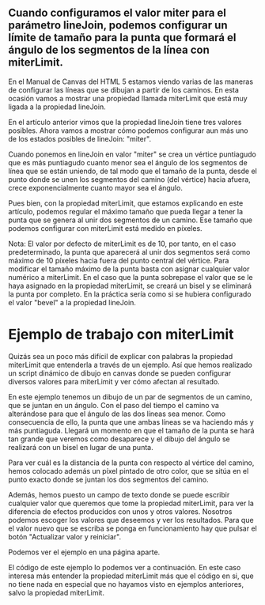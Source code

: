 ## Cuando configuramos el valor miter para el parámetro lineJoin, podemos configurar un límite de tamaño para la punta que formará el ángulo de los segmentos de la línea con miterLimit.

En el Manual de Canvas del HTML 5 estamos viendo varias de las maneras de configurar las líneas que se dibujan a partir de los caminos. En esta ocasión vamos a mostrar una propiedad llamada miterLimit que está muy ligada a la propiedad lineJoin.

En el artículo anterior vimos que la propiedad lineJoin tiene tres valores posibles. Ahora vamos a mostrar cómo podemos configurar aun más uno de los estados posibles de lineJoin: "miter".

Cuando ponemos en lineJoin en valor "miter" se crea un vértice puntiagudo que es más puntiagudo cuanto menor sea el ángulo de los segmentos de línea que se están uniendo, de tal modo que el tamaño de la punta, desde el punto donde se unen los segmentos del camino (del vértice) hacia afuera, crece exponencialmente cuanto mayor sea el ángulo.

Pues bien, con la propiedad miterLimit, que estamos explicando en este artículo, podemos regular el máximo tamaño que pueda llegar a tener la punta que se genera al unir dos segmentos de un camino. Ese tamaño que podemos configurar con miterLimit está medido en píxeles.

Nota: El valor por defecto de miterLimit es de 10, por tanto, en el caso predeterminado, la punta que aparecerá al unir dos segmentos será como máximo de 10 píxeles hacia fuera del punto central del vértice.
Para modificar el tamaño máximo de la punta basta con asignar cualquier valor numérico a miterLimit. En el caso que la punta sobrepase el valor que se le haya asignado en la propiedad miterLimit, se creará un bisel y se eliminará la punta por completo. En la práctica sería como si se hubiera configurado el valor "bevel" a la propiedad lineJoin.


# Ejemplo de trabajo con miterLimit

Quizás sea un poco más difícil de explicar con palabras la propiedad miterLimit que entenderla a través de un ejemplo. Así que hemos realizado un script dinámico de dibujo en canvas donde se pueden configurar diversos valores para miterLimit y ver cómo afectan al resultado.

En este ejemplo tenemos un dibujo de un par de segmentos de un camino, que se juntan en un ángulo. Con el paso del tiempo el camino va alterándose para que el ángulo de las dos líneas sea menor. Como consecuencia de ello, la punta que une ambas líneas se va haciendo más y más puntiaguda. Llegará un momento en que el tamaño de la punta se hará tan grande que veremos como desaparece y el dibujo del ángulo se realizará con un bisel en lugar de una punta.

Para ver cuál es la distancia de la punta con respecto al vértice del camino, hemos colocado además un píxel pintado de otro color, que se sitúa en el punto exacto donde se juntan los dos segmentos del camino.

Además, hemos puesto un campo de texto donde se puede escribir cualquier valor que queremos que tome la propiedad miterLimit, para ver la diferencia de efectos producidos con unos y otros valores. Nosotros podemos escoger los valores que deseemos y ver los resultados. Para que el valor nuevo que se escriba se ponga en funcionamiento hay que pulsar el botón "Actualizar valor y reiniciar".

Podemos ver el ejemplo en una página aparte.

El código de este ejemplo lo podemos ver a continuación. En este caso interesa más entender la propiedad miterLimit más que el código en si, que no tiene nada en especial que no hayamos visto en ejemplos anteriores, salvo la propiedad miterLimit.
